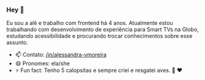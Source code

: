 ### Hey 👋

Eu sou a alê e trabalho com frontend há 4 anos. Atualmente estou trabalhando com desenvolvimento de experiência para Smart TVs na Globo, estudando acessibilidade e procurando trocar conhecimentos sobre esse assunto. 

- 📫 Contato: [/in/alessandra-vmoreira](https://www.linkedin.com/in/alessandra-vmoreira/)
- 😄 Pronomes: ela/she
- ⚡ Fun fact: Tenho 5 calopsitas e sempre criei e resgatei aves. :parrot: :heart:

<!--
**alevieiramoreira/alevieiramoreira** is a ✨ _special_ ✨ repository because its `README.md` (this file) appears on your GitHub profile.

Here are some ideas to get you started:

- 🔭 I’m currently working on ...
- 🌱 I’m currently learning ...
- 👯 I’m looking to collaborate on ...
- 🤔 I’m looking for help with ...
- 💬 Ask me about ...
- 📫 How to reach me: ...
- 😄 Pronouns: ...
- ⚡ Fun fact: ...
-->
